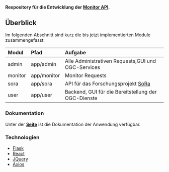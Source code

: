 
#### Respository für die Entwicklung der [Monitor API](https://monitor.ioer.de/monitor_api).
## Überblick
Im folgenden Abschnitt sind kurz die bis jetzt implementierten Module zusammengefasst:

| Modul| Pfad | Aufgabe |
|:-----|:---------------|:--------------------|
| admin | app/admin | Alle Administrativen Requests,GUI und OGC-Services|
| monitor | app/monitor | Monitor Requests |
| sora | app/sora | API für das Forschungsprojekt [SoRa](https://sora-service.org/)|
| user | app/user | Backend, GUI für die Bereitstellung der OGC-Dienste  |

### Dokumentation
Unter der [**Seite**](https://ioer-dresden.github.io/monitor-api-doku/) ist die Dokumentation der Anwendung verfügbar.


### Technologien
- [Flask](http://flask.pocoo.org/)
- [React](https://reactjs.org/)
- [JQuery](https://jquery.com/)
- [Axios](https://github.com/axios/axios)
